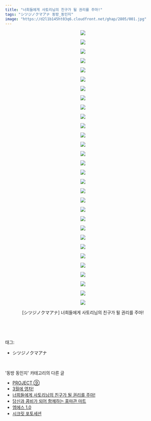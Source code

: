 ```yaml
---
title: "너희들에게 사토리님의 친구가 될 권리를 주마!"
tags: "シツジノクマアナ 동방_동인지"
image: "https://d2l1b145ht03q6.cloudfront.net/ghap/2805/001.jpg"
---
```

<div class="article">
<p style="text-align: center; clear: none; float: none;"><img src="{{ site.imgserver1 }}/ghap/2805/001.jpg"/></p>
<p style="text-align: center; clear: none; float: none;"><img src="{{ site.imgserver1 }}/ghap/2805/002.jpg"/></p>
<p style="text-align: center; clear: none; float: none;"><img src="{{ site.imgserver1 }}/ghap/2805/003.jpg"/></p>
<p style="text-align: center; clear: none; float: none;"><img src="{{ site.imgserver1 }}/ghap/2805/004.jpg"/></p>
<p style="text-align: center; clear: none; float: none;"><img src="{{ site.imgserver1 }}/ghap/2805/005.jpg"/></p>
<p style="text-align: center; clear: none; float: none;"><img src="{{ site.imgserver1 }}/ghap/2805/006.jpg"/></p>
<p style="text-align: center; clear: none; float: none;"><img src="{{ site.imgserver1 }}/ghap/2805/007.jpg"/></p>
<p style="text-align: center; clear: none; float: none;"><img src="{{ site.imgserver1 }}/ghap/2805/008.jpg"/></p>
<p style="text-align: center; clear: none; float: none;"><img src="{{ site.imgserver1 }}/ghap/2805/009.jpg"/></p>
<p style="text-align: center; clear: none; float: none;"><img src="{{ site.imgserver1 }}/ghap/2805/010.jpg"/></p>
<p style="text-align: center; clear: none; float: none;"><img src="{{ site.imgserver1 }}/ghap/2805/011.jpg"/></p>
<p style="text-align: center; clear: none; float: none;"><img src="{{ site.imgserver1 }}/ghap/2805/012.jpg"/></p>
<p style="text-align: center; clear: none; float: none;"><img src="{{ site.imgserver1 }}/ghap/2805/013.jpg"/></p>
<p style="text-align: center; clear: none; float: none;"><img src="{{ site.imgserver1 }}/ghap/2805/014.jpg"/></p>
<p style="text-align: center; clear: none; float: none;"><img src="{{ site.imgserver1 }}/ghap/2805/015.jpg"/></p>
<p style="text-align: center; clear: none; float: none;"><img src="{{ site.imgserver1 }}/ghap/2805/016.jpg"/></p>
<p style="text-align: center; clear: none; float: none;"><img src="{{ site.imgserver1 }}/ghap/2805/017.jpg"/></p>
<p style="text-align: center; clear: none; float: none;"><img src="{{ site.imgserver1 }}/ghap/2805/018.jpg"/></p>
<p style="text-align: center; clear: none; float: none;"><img src="{{ site.imgserver1 }}/ghap/2805/019.jpg"/></p>
<p style="text-align: center; clear: none; float: none;"><img src="{{ site.imgserver1 }}/ghap/2805/020.jpg"/></p>
<p style="text-align: center; clear: none; float: none;"><img src="{{ site.imgserver1 }}/ghap/2805/021.jpg"/></p>
<p style="text-align: center; clear: none; float: none;"><img src="{{ site.imgserver1 }}/ghap/2805/022.jpg"/></p>
<p style="text-align: center; clear: none; float: none;"><img src="{{ site.imgserver1 }}/ghap/2805/023.jpg"/></p>
<p style="text-align: center; clear: none; float: none;"><img src="{{ site.imgserver1 }}/ghap/2805/024.jpg"/></p>
<p style="text-align: center; clear: none; float: none;"><img src="{{ site.imgserver1 }}/ghap/2805/025.jpg"/></p>
<p style="text-align: center; clear: none; float: none;"><img src="{{ site.imgserver1 }}/ghap/2805/026.jpg"/></p>
<p style="text-align: center; clear: none; float: none;"><img src="{{ site.imgserver1 }}/ghap/2805/027.jpg"/></p>
<p style="text-align: center; clear: none; float: none;"><img src="{{ site.imgserver1 }}/ghap/2805/028.jpg"/></p>
<p style="text-align: center; clear: none; float: none;"><img src="{{ site.imgserver1 }}/ghap/2805/029.jpg"/></p>
<p style="text-align: center; clear: none; float: none;"><img src="{{ site.imgserver1 }}/ghap/2805/030.jpg"/></p>
<p style="text-align: center; clear: none; float: none;">[シツジノクマアナ] 너희들에게 사토리님의 친구가 될 권리를 주마!</p>
<p><br/></p>
</div><br/>
<div class="tagTrail">
<p>태그: </p>
<ul>
<li>シツジノクマアナ</li>
</ul>
</div><br/>
<div class="another">
<p>'동방 동인지' 카테고리의 다른 글</p>
<ul>
<li><a href="/ghap_2807">PROJECT ⑨</a></li>
<li><a href="/ghap_2806">3월에 영차!</a></li>
<li><a href="/ghap_2805">너희들에게 사토리님의 친구가 될 권리를 주마!</a></li>
<li><a href="/ghap_2804">당신과 콤비가 되어 함께하는 홍마관 마트</a></li>
<li><a href="/ghap_2803">엠에스 1.0</a></li>
<li><a href="/ghap_2802">시크릿 포토세션</a></li>
</ul>
</div><br/>
<div class="cb_module cb_fluid">
<div class="cb_wrt cb_profile">
</div><!-- commentList close -->
</div><br/>
